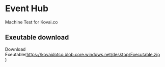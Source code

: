 # Event Hub
Machine Test for Kovai.co

## Exeutable download

Download Exeutable(https://kovaidotco.blob.core.windows.net/desktop/Executable.zip)

